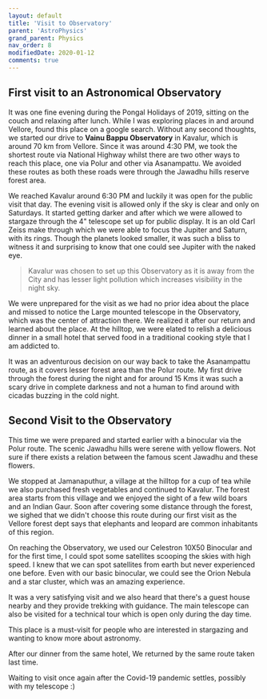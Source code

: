 ```yaml
---
layout: default
title: 'Visit to Observatory'
parent: 'AstroPhysics'
grand_parent: Physics
nav_order: 8
modifiedDate: 2020-01-12
comments: true
---
```


## First visit to an Astronomical Observatory
It was one fine evening during the Pongal Holidays of 2019, sitting on the couch and relaxing after lunch. While I was exploring places in and around Vellore, found this place on a google search. Without any second thoughts, we started our drive to **Vainu Bappu Observatory** in Kavalur, which is around 70 km from Vellore. Since it was around 4:30 PM, we took the shortest route via National Highway whilst there are two other ways to reach this place, one via Polur and other via Asanampattu. We avoided these routes as both these roads were through the Jawadhu hills reserve forest area. 

We reached Kavalur around 6:30 PM and luckily it was open for the public visit that day.
The evening visit is allowed only if the sky is clear and only on Saturdays.
It started getting darker and after which we were allowed to stargaze through the 4" telescope set up for public display. It is an old Carl Zeiss make through which we were able to focus the Jupiter and Saturn, with its rings. Though the planets looked smaller, it was such a bliss to witness it and surprising to know that one could see Jupiter with the naked eye.

> Kavalur was chosen to set up this Observatory as it is away from the City and has lesser light pollution which increases visibility in the night sky.

We were unprepared for the visit as we had no prior idea about the place and missed to notice the Large mounted telescope in the Observatory, which was the center of attraction there. We realized it after  our return and learned about the place. At the hilltop, we were elated to relish a delicious dinner in a small hotel that served food in a traditional cooking style that I am addicted to.

It was an adventurous decision on our way back to take the Asanampattu route, as it covers lesser forest area than the Polur route. My first drive through the forest during the night and for around 15 Kms it was such a scary drive in complete darkness and not a human to find around with cicadas buzzing in the cold night.

## Second Visit to the Observatory
This time we were prepared and started earlier with a binocular via the Polur route. The scenic Jawadhu hills were serene with yellow flowers. Not sure if there exists a relation between the famous scent Jawadhu and these flowers.

We stopped at Jamanaputhur, a village at the hilltop for a cup of tea while we also purchased fresh vegetables and continued to Kavalur. The forest area starts from this village and we enjoyed the sight of a few wild boars and an Indian Gaur. Soon after covering some distance through the forest, we sighed that we didn't choose this route during our first visit as the Vellore forest dept says that elephants and leopard are common inhabitants of this region. 

On reaching the Observatory, we used our Celestron 10X50 Binocular and for the first time, I could spot some satellites scooping the skies with high speed. I knew that we can spot satellites from earth but never experienced one before. Even with our basic binocular, we could see the Orion Nebula and a star cluster, which was an amazing experience.

It was a very satisfying visit and we also heard that there's a guest house nearby and they provide trekking with guidance. The main telescope can also be visited for a technical tour which is open only during the day time.

This place is a must-visit for people who are interested in stargazing and wanting to know more about astronomy.

After our dinner from the same hotel, We returned by the same route taken last time. 

Waiting to visit once again after the Covid-19 pandemic settles, possibly with my telescope :)


